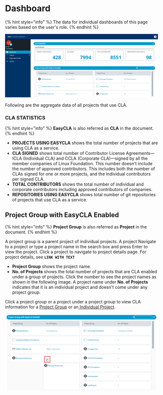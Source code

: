 # Dashboard

{% hint style="info" %}
The data for individual dashboards of this page varies based on the user's role.
{% endhint %}

![Company Dashboard](../../.gitbook/assets/company-dashboard.png)

Following are the aggregate data of all projects that use CLA.

### CLA STATISTICS <a id="cla-statistics"></a>

{% hint style="info" %}
**EasyCLA** is also referred as **CLA** in the document.
{% endhint %}

* **PROJECTS USING EASYCLA** shows the total number of projects that are using CLA as a service.
* **CLA SIGNED** shows total number of Contributor License Agreements—ICLA \(Individual CLA\) and CCLA \(Corporate CLA\)—signed by all the member companies of Linux Foundation. This number doesn't include the number of approved contributors. This includes both the number of CLAs signed for one or more projects, and the individual contributors per signed CLA.
* **TOTAL CONTRIBUTORS** shows the total number of individual and corporate contributors including approved contributors of companies.
* **REPOSITORIES USING EASYCLA** shows total number of git repositories of projects that use CLA as a service.

## Project Group with EasyCLA Enabled

{% hint style="info" %}
**Project Group** is also referred as **Project** in the document.
{% endhint %}

​A project group is a parent project of individual projects. A project  Navigate to a project or type a project name in the search box and press Enter to view the project. Click a project to navigate to project details page. For project details, see **`LINK WITH TEXT`**

* **Project Group** shows the project name.
* **No. of Projects** shows the total number of projects that are CLA enabled under a group of projects. Click the number to see the project names as shown in the following image. A project name under **No. of Projects** indicates that it is an individual project and doesn't come under any project group.

Click a project group or a project under a project group to view CLA information for a [Project Group](projects/#project-group) or an[ Individual Project](projects/#project).

![View Projects](../../.gitbook/assets/view-projects.png)

​

